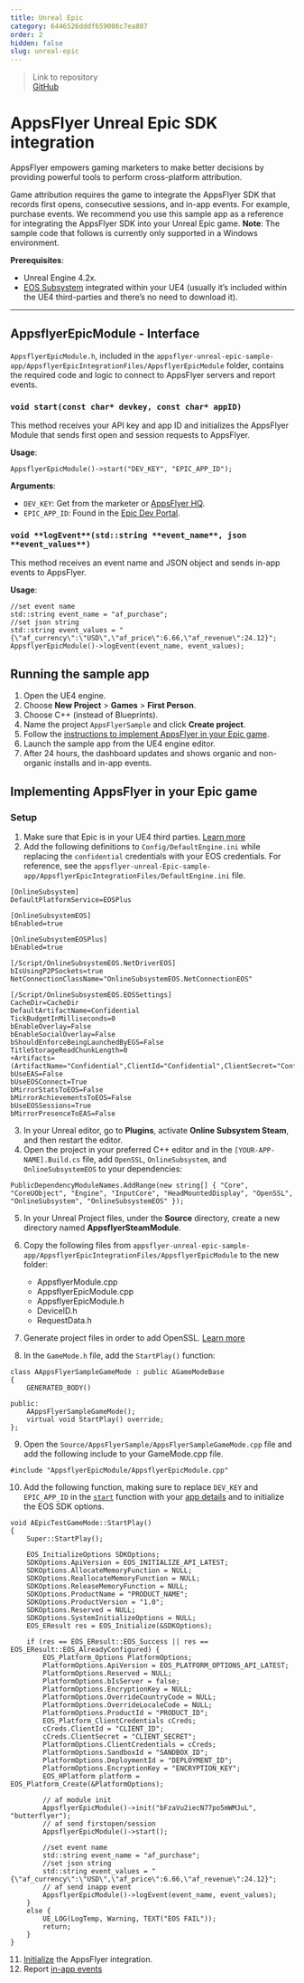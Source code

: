```yaml
---
title: Unreal Epic
category: 6446526dddf659006c7ea807
order: 2
hidden: false
slug: unreal-epic
---
```


> Link to repository  
> [GitHub](https://github.com/AppsFlyerSDK/appsflyer-unreal-epic-sample-app)

# AppsFlyer Unreal Epic SDK integration

AppsFlyer empowers gaming marketers to make better decisions by providing powerful tools to perform cross-platform attribution.

Game attribution requires the game to integrate the AppsFlyer SDK that records first opens, consecutive sessions, and in-app events. For example, purchase events.
We recommend you use this sample app as a reference for integrating the AppsFlyer SDK into your Unreal Epic game. **Note**: The sample code that follows is currently only supported in a Windows environment.

**Prerequisites**:

- Unreal Engine 4.2x.
- [EOS Subsystem](https://docs.unrealengine.com/4.27/en-US/ProgrammingAndScripting/Online/EOS/) integrated within your UE4 (usually it’s included within the UE4 third-parties and there’s no need to download it).

<hr/>

## AppsflyerEpicModule - Interface

`AppsflyerEpicModule.h`, included in the `appsflyer-unreal-epic-sample-app/AppsflyerEpicIntegrationFiles/AppsflyerEpicModule` folder, contains the required code and logic to connect to AppsFlyer servers and report events.

### `void start(const char* devkey, const char* appID)`

This method receives your API key and app ID and initializes the AppsFlyer Module that sends first open and session requests to AppsFlyer.

**Usage**:

```
AppsflyerEpicModule()->start("DEV_KEY", "EPIC_APP_ID");
```

**Arguments**:

- `DEV_KEY`: Get from the marketer or [AppsFlyer HQ](https://support.appsflyer.com/hc/en-us/articles/211719806-App-settings-#general-app-settings).
- `EPIC_APP_ID`: Found in the [Epic Dev Portal](https://dev.epicgames.com/portal/en-US/).

### `void **logEvent**(std::string **event_name**, json **event_values**)`

This method receives an event name and JSON object and sends in-app events to AppsFlyer.

**Usage**:

```
//set event name
std::string event_name = "af_purchase";
//set json string
std::string event_values = "{\"af_currency\":\"USD\",\"af_price\":6.66,\"af_revenue\":24.12}";
AppsflyerEpicModule()->logEvent(event_name, event_values);
```

## Running the sample app

1. Open the UE4 engine.
2. Choose **New Project** > **Games** > **First Person**.
3. Choose C++ (instead of Blueprints).
4. Name the project `AppsFlyerSample` and click **Create project**.
5. Follow the [instructions to implement AppsFlyer in your Epic game](#implementing-appsflyer-in-your-epic-game).
6. Launch the sample app from the UE4 engine editor.
7. After 24 hours, the dashboard updates and shows organic and non-organic installs and in-app events.

## **Implementing AppsFlyer in your Epic game**

### Setup

1. Make sure that Epic is in your UE4 third parties. [Learn more](https://docs.unrealengine.com/4.27/en-US/ProgrammingAndScripting/Online/EOS/)
2. Add the following definitions to `Config/DefaultEngine.ini` while replacing the `confidential` credentials with your EOS credentials. For reference, see the `appsflyer-unreal-Epic-sample-app/AppsflyerEpicIntegrationFiles/DefaultEngine.ini` file.

```
[OnlineSubsystem]
DefaultPlatformService=EOSPlus

[OnlineSubsystemEOS]
bEnabled=true

[OnlineSubsystemEOSPlus]
bEnabled=true

[/Script/OnlineSubsystemEOS.NetDriverEOS]
bIsUsingP2PSockets=true
NetConnectionClassName="OnlineSubsystemEOS.NetConnectionEOS"

[/Script/OnlineSubsystemEOS.EOSSettings]
CacheDir=CacheDir
DefaultArtifactName=Confidential
TickBudgetInMilliseconds=0
bEnableOverlay=False
bEnableSocialOverlay=False
bShouldEnforceBeingLaunchedByEGS=False
TitleStorageReadChunkLength=0
+Artifacts=(ArtifactName="Confidential",ClientId="Confidential",ClientSecret="Confidential",ProductId="Confidential",SandboxId="Confidential",DeploymentId="Confidential",EncryptionKey="Confidential")
bUseEAS=False
bUseEOSConnect=True
bMirrorStatsToEOS=False
bMirrorAchievementsToEOS=False
bUseEOSSessions=True
bMirrorPresenceToEAS=False
```

3. In your Unreal editor, go to **Plugins**, activate **Online Subsystem Steam**, and then restart the editor.
4. Open the project in your preferred C++ editor and in the `[YOUR-APP-NAME].Build.cs` file, add `OpenSSL`, `OnlineSubsystem`, and `OnlineSubsystemEOS` to your dependencies:

```
PublicDependencyModuleNames.AddRange(new string[] { "Core", "CoreUObject", "Engine", "InputCore", "HeadMountedDisplay", "OpenSSL", "OnlineSubsystem", "OnlineSubsystemEOS" });
```

5. In your Unreal Project files, under the **Source** directory, create a new directory named **AppsflyerSteamModule**.
6. Copy the following files from `appsflyer-unreal-epic-sample-app/AppsflyerEpicIntegrationFiles/AppsflyerEpicModule` to the new folder:

   - AppsflyerModule.cpp
   - AppsflyerEpicModule.cpp
   - AppsflyerEpicModule.h
   - DeviceID.h
   - RequestData.h

7. Generate project files in order to add OpenSSL. [Learn more](https://forums.unrealengine.com/t/how-to-use-included-openssl/670971/2)
8. In the `GameMode.h` file, add the `StartPlay()` function:

```UCLASS(minimalapi)
class AAppsFlyerSampleGameMode : public AGameModeBase
{
	GENERATED_BODY()

public:
	AAppsFlyerSampleGameMode();
	virtual void StartPlay() override;
};

```

9. Open the `Source/AppsFlyerSample/AppsFlyerSampleGameMode.cpp` file and add the following include to your GameMode.cpp file.

```
#include "AppsflyerEpicModule/AppsflyerEpicModule.cpp"
```

10. Add the following function, making sure to replace `DEV_KEY` and `EPIC_APP_ID` in the [`start`](#void-startconst-char-devkey-const-char-appid) function with your [app details](#App-Details) and to initialize the EOS SDK options.

```
void AEpicTestGameMode::StartPlay()
{
	Super::StartPlay();

	EOS_InitializeOptions SDKOptions;
	SDKOptions.ApiVersion = EOS_INITIALIZE_API_LATEST;
	SDKOptions.AllocateMemoryFunction = NULL;
	SDKOptions.ReallocateMemoryFunction = NULL;
	SDKOptions.ReleaseMemoryFunction = NULL;
	SDKOptions.ProductName = "PRODUCT_NAME";
	SDKOptions.ProductVersion = "1.0";
	SDKOptions.Reserved = NULL;
	SDKOptions.SystemInitializeOptions = NULL;
	EOS_EResult res = EOS_Initialize(&SDKOptions);

	if (res == EOS_EResult::EOS_Success || res == EOS_EResult::EOS_AlreadyConfigured) {
		EOS_Platform_Options PlatformOptions;
		PlatformOptions.ApiVersion = EOS_PLATFORM_OPTIONS_API_LATEST;
		PlatformOptions.Reserved = NULL;
		PlatformOptions.bIsServer = false;
		PlatformOptions.EncryptionKey = NULL;
		PlatformOptions.OverrideCountryCode = NULL;
		PlatformOptions.OverrideLocaleCode = NULL;
		PlatformOptions.ProductId = "PRODUCT_ID";
		EOS_Platform_ClientCredentials cCreds;
		cCreds.ClientId = "CLIENT_ID";
		cCreds.ClientSecret = "CLIENT_SECRET";
		PlatformOptions.ClientCredentials = cCreds;
		PlatformOptions.SandboxId = "SANDBOX_ID";
		PlatformOptions.DeploymentId = "DEPLOYMENT_ID";
		PlatformOptions.EncryptionKey = "ENCRYPTION_KEY";
		EOS_HPlatform platform = EOS_Platform_Create(&PlatformOptions);

		// af module init
		AppsflyerEpicModule()->init("bFzaVu2iecN77po5mWMJuL", "butterflyer");
		// af send firstopen/session
		AppsflyerEpicModule()->start();

		//set event name
		std::string event_name = "af_purchase";
		//set json string
		std::string event_values = "{\"af_currency\":\"USD\",\"af_price\":6.66,\"af_revenue\":24.12}";
		// af send inapp event
		AppsflyerEpicModule()->logEvent(event_name, event_values);
	}
	else {
		UE_LOG(LogTemp, Warning, TEXT("EOS FAIL"));
		return;
	}
}
```

11. [Initialize](#void-startconst-char-devkey-const-char-appid) the AppsFlyer integration.
12. Report [in-app events](#void-logeventstdstring-event_name-json-event_values)
